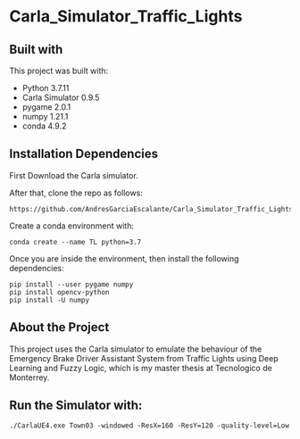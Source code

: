 # Carla_Simulator_Traffic_Lights

## Built with 
This project was built with:
* Python 3.7.11
* Carla Simulator 0.9.5
* pygame 2.0.1
* numpy 1.21.1
* conda 4.9.2

## Installation Dependencies
First Download the Carla simulator.

After that, clone the repo as follows:
```
https://github.com/AndresGarciaEscalante/Carla_Simulator_Traffic_Lights.git
```

Create a conda environment with:
```
conda create --name TL python=3.7
```

Once you are inside the environment, then install the following dependencies:
```
pip install --user pygame numpy
pip install opencv-python
pip install -U numpy
```

## About the Project
This project uses the Carla simulator to emulate the behaviour of the Emergency Brake Driver Assistant System from Traffic Lights using Deep Learning and Fuzzy Logic, which is my master thesis at Tecnologico de Monterrey. 

## Run the Simulator with:
```
./CarlaUE4.exe Town03 -windowed -ResX=160 -ResY=120 -quality-level=Low
```